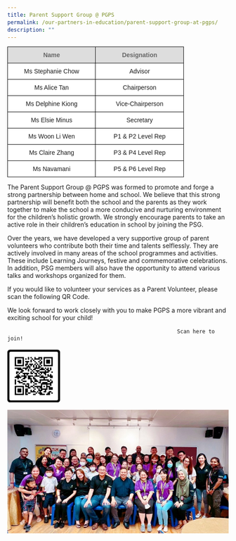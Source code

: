 ```yaml
---
title: Parent Support Group @ PGPS
permalink: /our-partners-in-education/parent-support-group-at-pgps/
description: ""
---
```

<table style="border-collapse:collapse;border-spacing:0;table-layout: fixed; width: 402px" class="tg"><colgroup><col style="width: 201px"><col style="width: 201px"></colgroup><thead><tr><th style="background-color:#DDD;border-color:black;border-style:solid;border-width:1px;color:#666;font-family:Arial, sans-serif;font-size:14px;font-weight:bold;overflow:hidden;padding:10px 5px;text-align:center;vertical-align:top;word-break:normal"><span style="font-weight:700;color:#666;background-color:transparent">Name</span></th><th style="background-color:#DDD;border-color:black;border-style:solid;border-width:1px;color:#666;font-family:Arial, sans-serif;font-size:14px;font-weight:bold;overflow:hidden;padding:10px 5px;text-align:center;vertical-align:top;word-break:normal"><span style="font-weight:700;color:#666;background-color:transparent">Designation</span></th></tr></thead><tbody><tr><td style="background-color:#FFF;border-color:black;border-style:solid;border-width:1px;font-family:Arial, sans-serif;font-size:14px;overflow:hidden;padding:10px 5px;text-align:center;vertical-align:top;word-break:normal"><span style="background-color:transparent">Ms Stephanie Chow</span></td><td style="background-color:#FFF;border-color:black;border-style:solid;border-width:1px;font-family:Arial, sans-serif;font-size:14px;overflow:hidden;padding:10px 5px;text-align:center;vertical-align:top;word-break:normal"><span style="background-color:transparent">Advisor</span></td></tr><tr><td style="background-color:#FFF;border-color:black;border-style:solid;border-width:1px;font-family:Arial, sans-serif;font-size:14px;overflow:hidden;padding:10px 5px;text-align:center;vertical-align:top;word-break:normal"><span style="background-color:transparent">Ms Alice Tan</span></td><td style="background-color:#FFF;border-color:black;border-style:solid;border-width:1px;font-family:Arial, sans-serif;font-size:14px;overflow:hidden;padding:10px 5px;text-align:center;vertical-align:top;word-break:normal"><span style="background-color:transparent">Chairperson</span></td></tr><tr><td style="background-color:#FFF;border-color:black;border-style:solid;border-width:1px;font-family:Arial, sans-serif;font-size:14px;overflow:hidden;padding:10px 5px;text-align:center;vertical-align:top;word-break:normal"><span style="background-color:transparent">Ms Delphine Kiong</span></td><td style="background-color:#FFF;border-color:black;border-style:solid;border-width:1px;font-family:Arial, sans-serif;font-size:14px;overflow:hidden;padding:10px 5px;text-align:center;vertical-align:top;word-break:normal"><span style="background-color:transparent">Vice-Chairperson</span></td></tr><tr><td style="background-color:#FFF;border-color:black;border-style:solid;border-width:1px;font-family:Arial, sans-serif;font-size:14px;overflow:hidden;padding:10px 5px;text-align:center;vertical-align:top;word-break:normal"><span style="background-color:transparent">Ms Elsie Minus</span></td><td style="background-color:#FFF;border-color:black;border-style:solid;border-width:1px;font-family:Arial, sans-serif;font-size:14px;overflow:hidden;padding:10px 5px;text-align:center;vertical-align:top;word-break:normal"><span style="background-color:transparent">Secretary</span></td></tr><tr><td style="background-color:#FFF;border-color:black;border-style:solid;border-width:1px;font-family:Arial, sans-serif;font-size:14px;overflow:hidden;padding:10px 5px;text-align:center;vertical-align:top;word-break:normal"><span style="background-color:transparent">Ms Woon Li Wen</span></td><td style="background-color:#FFF;border-color:black;border-style:solid;border-width:1px;font-family:Arial, sans-serif;font-size:14px;overflow:hidden;padding:10px 5px;text-align:center;vertical-align:top;word-break:normal"><span style="background-color:transparent">P1 & P2 Level Rep</span></td></tr><tr><td style="background-color:#FFF;border-color:black;border-style:solid;border-width:1px;font-family:Arial, sans-serif;font-size:14px;overflow:hidden;padding:10px 5px;text-align:center;vertical-align:top;word-break:normal"><span style="background-color:transparent">Ms Claire Zhang</span></td><td style="background-color:#FFF;border-color:black;border-style:solid;border-width:1px;font-family:Arial, sans-serif;font-size:14px;overflow:hidden;padding:10px 5px;text-align:center;vertical-align:top;word-break:normal"><span style="background-color:transparent">P3 & P4 Level Rep</span></td></tr><tr><td style="background-color:#FFF;border-color:black;border-style:solid;border-width:1px;font-family:Arial, sans-serif;font-size:14px;overflow:hidden;padding:10px 5px;text-align:center;vertical-align:top;word-break:normal"><span style="background-color:transparent">Ms Navamani</span></td><td style="background-color:#FFF;border-color:black;border-style:solid;border-width:1px;font-family:Arial, sans-serif;font-size:14px;overflow:hidden;padding:10px 5px;text-align:center;vertical-align:top;word-break:normal"><span style="background-color:transparent">P5 & P6 Level Rep</span></td></tr></tbody></table>

The Parent Support Group @ PGPS was formed to promote and forge a strong partnership between home and school. We believe that this strong partnership will benefit both the school and the parents as they work together to make the school a more conducive and nurturing environment for the children’s holistic growth. We strongly encourage parents to take an active role in their children’s education in school by joining the PSG.

Over the years, we have developed a very supportive group of parent volunteers who contribute both their time and talents selflessly. They are actively involved in many areas of the school programmes and activities. These include Learning Journeys, festive and commemorative celebrations. In addition, PSG members will also have the opportunity to attend various talks and workshops organized for them.

  

If you would like to volunteer your services as a Parent Volunteer, please scan the following QR Code. 

  

We look forward to work closely with you to make PGPS a more 
vibrant and exciting school for your child!

                                                          Scan here to join!
<img src="/images/PSG%20QR%20(1).png" style="width:120px">



![](/images/PSG%20photo.jpg)